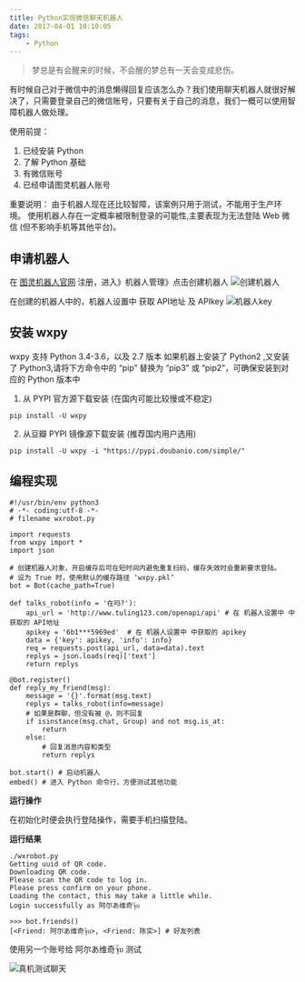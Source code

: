 ```yaml
---
title: Python实现微信聊天机器人
date: 2017-04-01 10:10:05
tags:
    - Python
---
```


> 梦总是有会醒来的时候，不会醒的梦总有一天会变成悲伤。

有时候自己对于微信中的消息懒得回复应该怎么办？我们使用聊天机器人就很好解决了，只需要登录自己的微信账号，只要有关于自己的消息，我们一概可以使用智障机器人做处理。

<!-- more -->

使用前提：
1. 已经安装 Python
2. 了解 Python 基础
3. 有微信账号
4. 已经申请图灵机器人账号

重要说明：
由于机器人现在还比较智障，该案例只用于测试，不能用于生产环境。
使用机器人存在一定概率被限制登录的可能性,主要表现为无法登陆 Web 微信 (但不影响手机等其他平台)。

## 申请机器人

在 [图灵机器人官网](http://www.tuling123.com/) 注册，进入》机器人管理》点击创建机器人
![创建机器人](/img/201704/wxrobot/wxrobot01.png)

在创建的机器人中的，机器人设置中 获取 API地址 及 APIkey
![机器人key](/img/201704/wxrobot/wxrobot02.png)

## 安装 wxpy

wxpy 支持 Python 3.4-3.6，以及 2.7 版本
如果机器上安装了 Python2 ,又安装了 Python3,请将下方命令中的 “pip” 替换为 “pip3” 或 “pip2”，可确保安装到对应的 Python 版本中

1. 从 PYPI 官方源下载安装 (在国内可能比较慢或不稳定)
```
pip install -U wxpy
```

2. 从豆瓣 PYPI 镜像源下载安装 (推荐国内用户选用)
```
pip install -U wxpy -i "https://pypi.doubanio.com/simple/"
```

## 编程实现

```
#!/usr/bin/env python3
# -*- coding:utf-8 -*-
# filename wxrobot.py

import requests
from wxpy import *
import json

# 创建机器人对象，开启缓存后可在短时间内避免重复扫码，缓存失效时会重新要求登陆。
# 设为 True 时，使用默认的缓存路径 ‘wxpy.pkl’
bot = Bot(cache_path=True) 

def talks_robot(info = '在吗?'):
    api_url = 'http://www.tuling123.com/openapi/api' # 在 机器人设置中 中获取的 API地址
    apikey = '6b1***5969ed'  # 在 机器人设置中 中获取的 apikey
    data = {'key': apikey, 'info': info}
    req = requests.post(api_url, data=data).text
    replys = json.loads(req)['text']
    return replys

@bot.register()
def reply_my_friend(msg):
    message = '{}'.format(msg.text)
    replys = talks_robot(info=message)
    # 如果是群聊，但没有被 @，则不回复
    if isinstance(msg.chat, Group) and not msg.is_at:
        return
    else:
        # 回复消息内容和类型
        return replys

bot.start() # 启动机器人
embed() # 进入 Python 命令行，方便测试其他功能
```

**运行操作**

在初始化时便会执行登陆操作，需要手机扫描登陆。

**运行结果**
```
./wxrobot.py
Getting uuid of QR code.
Downloading QR code.
Please scan the QR code to log in.
Please press confirm on your phone.
Loading the contact, this may take a little while.
Login successfully as 阿尔あ维奇จุ๊บ

>>> bot.friends()
[<Friend: 阿尔あ维奇จุ๊บ>, <Friend: 陈实>] # 好友列表
```

使用另一个账号给 阿尔あ维奇จุ๊บ 测试

![真机测试聊天](/img/201704/wxrobot/wxrobot03.png)